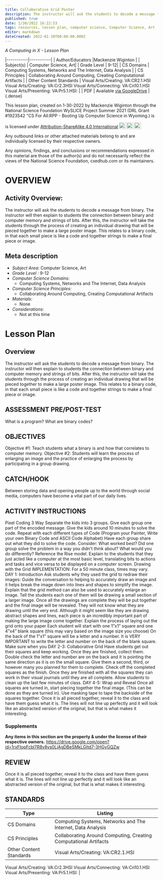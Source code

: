 ```yaml
---
title: Collaborative Grid Poster
description: The instructor will ask the students to decode a message from binary. The instructor will then explain to students the connection between binary and computer memory and strings of bits. After this, the instructor will take the students through the process of creating an individual drawing that will be pieced together to make a large poster image. This relates to a binary code, in that each small piece is like a code and together strings to make a final piece or image.
published: true
date: 1/30/2022 16:22:53
tags: resources, lesson plan, computer science, Computer Science, Art 
editor: markdown
dateCreated: 2022-01-30T00:00:00.000Z
---
```

*A Computing in X - Lesson Plan*

|-----------|-----------|
| Author/Educators |Mackenzie Wiginton |
| Subject(s) | Computer Science, Art|
| Grade Level | 9-12|
| CS Domains | Computing Systems, Networks and The Internet, Data Analysis |
| CS Principles | Collaborating Around Computing, Creating Computational Artifacts |
| Other Content Standards | Visual Arts/Creating: VA:CR2.1.HSI
Visual Arts/Creating: VA:Cr2.3HSI
Visual Arts/Connecting: VA:Cn10.1.HSI
Visual Arts/Presenting: VA:Pr5.1.HSI: | 
| PDF | Available [via GoogleDrive](https://drive.google.com/open?id=1-8BWn4vYYqDU4gDuxunyr4y5Z5Lxx1Ll) |
{.dense}






This lesson plan, created on 1-30-2022 by Mackenzie Wiginton through the National Science Foundation WySLICE Project Summer 2021 (DRL Grant #1923542 "CS For All:RPP - Booting Up Computer Science in Wyoming.) is  <p xmlns:cc="http://creativecommons.org/ns#" >  is licensed under <a href="http://creativecommons.org/licenses/by-sa/4.0/?ref=chooser-v1" target="_blank" rel="license noopener noreferrer" style="display:inline-block;">Attribution-ShareAlike 4.0 International<img style="height:22px!important;margin-left:3px;vertical-align:text-bottom;" src="https://mirrors.creativecommons.org/presskit/icons/cc.svg?ref=chooser-v1"><img style="height:22px!important;margin-left:3px;vertical-align:text-bottom;" src="https://mirrors.creativecommons.org/presskit/icons/by.svg?ref=chooser-v1"><img style="height:22px!important;margin-left:3px;vertical-align:text-bottom;" src="https://mirrors.creativecommons.org/presskit/icons/sa.svg?ref=chooser-v1"></a></p>


Any outbound links or other attached materials belong to and are individually licensed by their respective owners. 


Any opinions, findings, and conclusions or recommendations expressed in this material are those of the author(s) and do not necessarily reflect the views of the National Science Foundation, cxedhub.com or its maintainers.


# OVERVIEW
## Activity Overview:  
The instructor will ask the students to decode a message from binary. The instructor will then explain to students the connection between binary and computer memory and strings of bits. After this, the instructor will take the students through the process of creating an individual drawing that will be pieced together to make a large poster image. This relates to a binary code, in that each small piece is like a code and together strings to make a final piece or image.
## Meta description
+ *Subject Area:* Computer Science, Art 
+ *Grade Level :* 9-12 
+ *Computer Science Domains:*
   + Computing Systems, Networks and The Internet, Data Analysis
+ *Computer Science Principles:*
   + Collaborating Around Computing, Creating Computational Artifacts
+ *Materials:* 
   + None
+ *Considerations:*
   + Not at this time


# Lesson Plan
## Overview
The instructor will ask the students to decode a message from binary. The instructor will then explain to students the connection between binary and computer memory and strings of bits. After this, the instructor will take the students through the process of creating an individual drawing that will be pieced together to make a large poster image. This relates to a binary code, in that each small piece is like a code and together strings to make a final piece or image.
## ASSESSMENT PRE/POST-TEST
What is a program?
What are binary codes?
## OBJECTIVES
Objective #1: Teach students what a binary is and how that correlates to computer memory. 
Objective #2: Students will learn the process of enlarging an image and the practice of enlarging the process by participating in a group drawing.


## CATCH/HOOK
Between storing data and opening people up to the world through social media, computers have become a vital part of our daily lives.


## ACTIVITY INSTRUCTIONS
Pixel Coding 3 Way 
Separate the kids into 3 groups.
Give each group one part of the encoded message.
Give the kids around 10 minutes to solve the code.
Repeat with each different types of Code (Program your Painter, Write your own Binary Code and ASCII Code Alphabet)
Have each group share out what they did to solve the code. 
Consider: What worked best? Did one group solve the problem in a way you didn’t think about? What would you do differently? 
Reference the Rise model.
Explain to the students that they just acted like a computer at the most basic level, translating bits to actions and tasks and vice versa to be displayed on a computer screen.
Drawing with the Grid
IMPLEMENTATION: For a 50 minute class, times may vary.
DAY 1: Introduction
Ask students why they used the grid to redraw their images: 
 Guide the conversation to helping to accurately draw an image and it helps break the image down into lines and shapes to simplify the image.
 Explain that the grid method can also be used to accurately enlarge an image.
Tell the students each one of them will be drawing a small section of a larger image.
Once all the drawings are complete they will be put together and the final image will be revealed. They will not know what they are drawing until the very end. Although it might seem like they are drawing abstract shapes and lines, each piece is an incredibly important part of making the large image come together.
Explain the process of laying out the grid onto your paper
Each student will start with one 1”x1” square and one 4”x4” blank square (this may vary based on the image size you choose)
On the back of the 1”x1” square will be a letter and a number.
 It is VERY IMPORTANT to write the letter and number on the back of the blank square.  Make sure when you
DAY 2-3: Collaborative Grid
Have students get out their squares and keep working.
Once they are finished, collect them. Double check the letter and number are on the back and it is pointing the same direction as it is on the small square.
Give them a second, third, or however many you planned for them to complete.
Check off the completed squares as the finish.
Once they are finished with all the squares they can work in their visual journals until they are all complete.
Allow students to clean up the last few minutes of class.
DAY 4-5: Wrap and Reveal
Once all squares are turned in, start piecing together the final image. (This can be done as they are turned in). Use masking tape to tape the backside of the squares together.
Once it is all pieced together, reveal it to the class and have them guess what it is. The lines will not line up perfectly and it will look like an abstracted version of the original, but that is what makes it interesting.


### Supplements
**Any items in this section are the property & under the license of their respective owners.**
https://drive.google.com/open?id=1rxFIopFcbl7R8v8ys0LjAgDBeSMkLGItd7-3HGyGQZw




## REVIEW
Once it is all pieced together, reveal it to the class and have them guess what it is. The lines will not line up perfectly and it will look like an abstracted version of
the original, but that is what makes it interesting.
## STANDARDS        
| Type | Listing | 
|-----------|-----------|
| CS Domains  | Computing Systems, Networks and The Internet, Data Analysis|
| CS Principles   | Collaborating Around Computing, Creating Computational Artifacts|
| Other Content Standards | Visual Arts/Creating: VA:CR2.1.HSI
Visual Arts/Creating: VA:Cr2.3HSI
Visual Arts/Connecting: VA:Cn10.1.HSI
Visual Arts/Presenting: VA:Pr5.1.HSI:  |